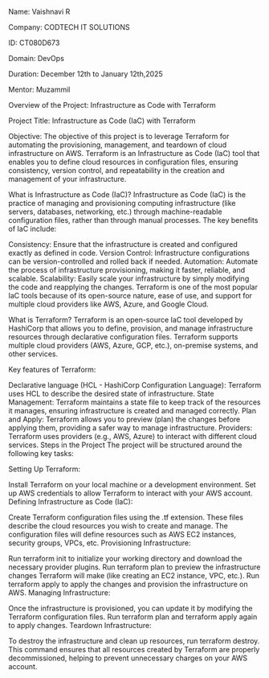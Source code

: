 Name: Vaishnavi R

Company: CODTECH IT SOLUTIONS

ID: CT080D673

Domain: DevOps

Duration: December 12th to January 12th,2025

Mentor: Muzammil

Overview of the Project: Infrastructure as Code with Terraform

Project Title: Infrastructure as Code (IaC) with Terraform

Objective: The objective of this project is to leverage Terraform for automating the provisioning, management, and teardown of cloud infrastructure on AWS. Terraform is an Infrastructure as Code (IaC) tool that enables you to define cloud resources in configuration files, ensuring consistency, version control, and repeatability in the creation and management of your infrastructure.

What is Infrastructure as Code (IaC)?
Infrastructure as Code (IaC) is the practice of managing and provisioning computing infrastructure (like servers, databases, networking, etc.) through machine-readable configuration files, rather than through manual processes. The key benefits of IaC include:

Consistency: Ensure that the infrastructure is created and configured exactly as defined in code.
Version Control: Infrastructure configurations can be version-controlled and rolled back if needed.
Automation: Automate the process of infrastructure provisioning, making it faster, reliable, and scalable.
Scalability: Easily scale your infrastructure by simply modifying the code and reapplying the changes.
Terraform is one of the most popular IaC tools because of its open-source nature, ease of use, and support for multiple cloud providers like AWS, Azure, and Google Cloud.

What is Terraform?
Terraform is an open-source IaC tool developed by HashiCorp that allows you to define, provision, and manage infrastructure resources through declarative configuration files. Terraform supports multiple cloud providers (AWS, Azure, GCP, etc.), on-premise systems, and other services.

Key features of Terraform:

Declarative language (HCL - HashiCorp Configuration Language): Terraform uses HCL to describe the desired state of infrastructure.
State Management: Terraform maintains a state file to keep track of the resources it manages, ensuring infrastructure is created and managed correctly.
Plan and Apply: Terraform allows you to preview (plan) the changes before applying them, providing a safer way to manage infrastructure.
Providers: Terraform uses providers (e.g., AWS, Azure) to interact with different cloud services.
Steps in the Project
The project will be structured around the following key tasks:

Setting Up Terraform:

Install Terraform on your local machine or a development environment.
Set up AWS credentials to allow Terraform to interact with your AWS account.
Defining Infrastructure as Code (IaC):

Create Terraform configuration files using the .tf extension. These files describe the cloud resources you wish to create and manage.
The configuration files will define resources such as AWS EC2 instances, security groups, VPCs, etc.
Provisioning Infrastructure:

Run terraform init to initialize your working directory and download the necessary provider plugins.
Run terraform plan to preview the infrastructure changes Terraform will make (like creating an EC2 instance, VPC, etc.).
Run terraform apply to apply the changes and provision the infrastructure on AWS.
Managing Infrastructure:

Once the infrastructure is provisioned, you can update it by modifying the Terraform configuration files.
Run terraform plan and terraform apply again to apply changes.
Teardown Infrastructure:

To destroy the infrastructure and clean up resources, run terraform destroy.
This command ensures that all resources created by Terraform are properly decommissioned, helping to prevent unnecessary charges on your AWS account.
